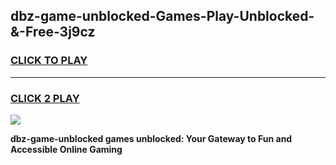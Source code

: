 
## dbz-game-unblocked-Games-Play-Unblocked-&-Free-3j9cz
<h3>
<a href="https://premium76.site?title=dbz-game-unblocked&ref=24A">CLICK TO PLAY</a></h3>
<hr>

<h3>
<a href="https://premium76.site?title=dbz-game-unblocked&ref=24A">CLICK 2 PLAY</a>
  
</h3>

<a href="https://premium76.site?title=dbz-game-unblocked&ref=24A"><img src="https://clearcache.store/games.png"></a>


**dbz-game-unblocked games unblocked: Your Gateway to Fun and Accessible Online Gaming**
